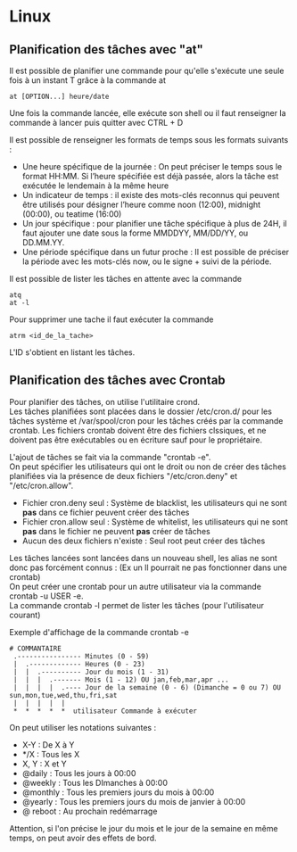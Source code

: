 # Linux

## Planification des tâches avec "at"
Il est possible de planifier une commande pour qu'elle s'exécute une seule fois à un instant T grâce à la commande at 

```
at [OPTION...] heure/date
```
Une fois la commande lancée, elle exécute son shell ou il faut renseigner la commande à lancer puis quitter avec CTRL + D 

Il est possible de renseigner les formats de temps sous les formats suivants : 
- Une heure spécifique de la journée : On peut préciser le temps sous le format HH:MM. Si l’heure spécifiée est déjà passée, alors la tâche est exécutée le lendemain à la même heure
- Un indicateur de temps : il existe des mots-clés reconnus qui peuvent être utilisés pour désigner l’heure comme noon (12:00), midnight (00:00), ou teatime (16:00)
- Un jour spécifique : pour planifier une tâche spécifique à plus de 24H, il faut ajouter une date sous la forme MMDDYY, MM/DD/YY, ou DD.MM.YY.
- Une période spécifique dans un futur proche : Il est possible de préciser la période avec les mots-clés now, ou le signe + suivi de la période.

Il est possible de lister les tâches en attente avec la commande 
```
atq
at -l
```

Pour supprimer une tache il faut exécuter la commande 
```
atrm <id_de_la_tache>
```
L'ID s'obtient en listant les tâches.

## Planification des tâches avec Crontab

Pour planifier des tâches, on utilise l'utilitaire crond.  
Les tâches planifiées sont placées dans le dossier /etc/cron.d/ pour les tâches système et /var/spool/cron pour les tâches créés par la commande crontab.
Les fichiers crontab doivent être des fichiers clssiques, et ne doivent pas être exécutables ou en écriture sauf pour le propriétaire.

L'ajout de tâches se fait via la commande "crontab -e".  
On peut spécifier les utilisateurs qui ont le droit ou non de créer des tâches planifiées via la présence de deux fichiers "/etc/cron.deny" et "/etc/cron.allow".  

- Fichier cron.deny seul : Système de blacklist, les utilisateurs qui ne sont **pas** dans ce fichier peuvent créer des tâches
- Fichier cron.allow seul : Système de whitelist, les utilisateurs qui ne sont **pas** dans le fichier ne peuvent **pas** créer de tâches
- Aucun des deux fichiers n'existe : Seul root peut créer des tâches

Les tâches lancées sont lancées dans un nouveau shell, les alias ne sont donc pas forcément connus : (Ex un ll pourrait ne pas fonctionner dans une crontab)  
On peut créer une crontab pour un autre utilisateur via la commande crontab -u USER -e.  
La commande crontab -l permet de lister les tâches (pour l'utilisateur courant)

Exemple d'affichage de la commande crontab -e

```
# COMMANTAIRE
 .---------------- Minutes (0 - 59)
 |  .------------- Heures (0 - 23)
 |  |  .---------- Jour du mois (1 - 31)
 |  |  |  .------- Mois (1 - 12) OU jan,feb,mar,apr ...
 |  |  |  |  .---- Jour de la semaine (0 - 6) (Dimanche = 0 ou 7) OU sun,mon,tue,wed,thu,fri,sat
 |  |  |  |  |
 *  *  *  *  *  utilisateur Commande à exécuter
```
On peut utiliser les notations suivantes :
- X-Y : De X à Y
- */X : Tous les X
- X, Y : X et Y
- @daily : Tous les jours à 00:00
- @weekly : Tous les DImanches à 00:00
- @monthly : Tous les premiers jours du mois à 00:00
- @yearly : Tous les premiers jours du mois de janvier à 00:00
- @ reboot : Au prochain redémarrage

Attention, si l'on précise le jour du mois et le jour de la semaine en même temps, on peut avoir des effets de bord.  

